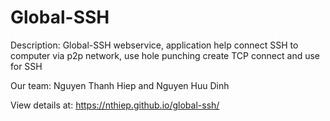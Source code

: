 Global-SSH
==========

Description: Global-SSH webservice, application help connect SSH to computer via p2p network, use hole punching create TCP connect and use for SSH

Our team: Nguyen Thanh Hiep and Nguyen Huu Dinh

View details at: https://nthiep.github.io/global-ssh/
